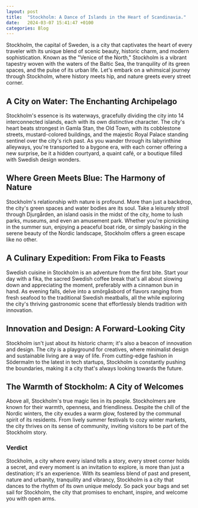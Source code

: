 ```yaml
---
layout: post
title:  "Stockholm: A Dance of Islands in the Heart of Scandinavia."
date:   2024-03-07 15:41:47 +0100
categories: Blog
---
```


Stockholm, the capital of Sweden, is a city that captivates the heart of every traveler with its unique blend of scenic beauty, historic charm, and modern sophistication. Known as the "Venice of the North," Stockholm is a vibrant tapestry woven with the waters of the Baltic Sea, the tranquility of its green spaces, and the pulse of its urban life. Let's embark on a whimsical journey through Stockholm, where history meets hip, and nature greets every street corner.

## A City on Water: The Enchanting Archipelago
Stockholm's essence is its waterways, gracefully dividing the city into 14 interconnected islands, each with its own distinctive character. The city's heart beats strongest in Gamla Stan, the Old Town, with its cobblestone streets, mustard-colored buildings, and the majestic Royal Palace standing sentinel over the city's rich past. As you wander through its labyrinthine alleyways, you're transported to a bygone era, with each corner offering a new surprise, be it a hidden courtyard, a quaint café, or a boutique filled with Swedish design wonders.

## Where Green Meets Blue: The Harmony of Nature
Stockholm's relationship with nature is profound. More than just a backdrop, the city's green spaces and water bodies are its soul. Take a leisurely stroll through Djurgården, an island oasis in the midst of the city, home to lush parks, museums, and even an amusement park. Whether you're picnicking in the summer sun, enjoying a peaceful boat ride, or simply basking in the serene beauty of the Nordic landscape, Stockholm offers a green escape like no other.

## A Culinary Expedition: From Fika to Feasts
Swedish cuisine in Stockholm is an adventure from the first bite. Start your day with a fika, the sacred Swedish coffee break that's all about slowing down and appreciating the moment, preferably with a cinnamon bun in hand. As evening falls, delve into a smörgåsbord of flavors ranging from fresh seafood to the traditional Swedish meatballs, all the while exploring the city's thriving gastronomic scene that effortlessly blends tradition with innovation.

## Innovation and Design: A Forward-Looking City
Stockholm isn't just about its historic charm; it's also a beacon of innovation and design. The city is a playground for creatives, where minimalist design and sustainable living are a way of life. From cutting-edge fashion in Södermalm to the latest in tech startups, Stockholm is constantly pushing the boundaries, making it a city that's always looking towards the future.

## The Warmth of Stockholm: A City of Welcomes
Above all, Stockholm's true magic lies in its people. Stockholmers are known for their warmth, openness, and friendliness. Despite the chill of the Nordic winters, the city exudes a warm glow, fostered by the communal spirit of its residents. From lively summer festivals to cozy winter markets, the city thrives on its sense of community, inviting visitors to be part of the Stockholm story.

### Verdict
Stockholm, a city where every island tells a story, every street corner holds a secret, and every moment is an invitation to explore, is more than just a destination; it's an experience. With its seamless blend of past and present, nature and urbanity, tranquility and vibrancy, Stockholm is a city that dances to the rhythm of its own unique melody. So pack your bags and set sail for Stockholm, the city that promises to enchant, inspire, and welcome you with open arms.